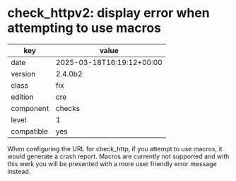 [//]: # (werk v2)
# check_httpv2: display error when attempting to use macros

key        | value
---------- | ---
date       | 2025-03-18T16:19:12+00:00
version    | 2.4.0b2
class      | fix
edition    | cre
component  | checks
level      | 1
compatible | yes

When configuring the URL for check_http, if you attempt
to use macros, it would generate a crash report. Macros
are currently not supported and with this werk you will
be presented with a more user friendly error message
instead.
